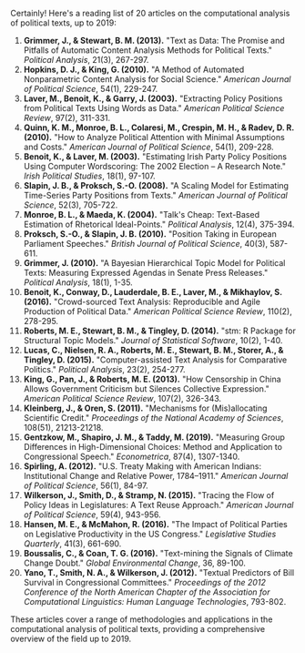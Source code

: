 Certainly! Here's a reading list of 20 articles on the computational analysis of political texts, up to 2019:

1. **Grimmer, J., & Stewart, B. M. (2013).** "Text as Data: The Promise and Pitfalls of Automatic Content Analysis Methods for Political Texts." *Political Analysis*, 21(3), 267-297.
2. **Hopkins, D. J., & King, G. (2010).** "A Method of Automated Nonparametric Content Analysis for Social Science." *American Journal of Political Science*, 54(1), 229-247.
3. **Laver, M., Benoit, K., & Garry, J. (2003).** "Extracting Policy Positions from Political Texts Using Words as Data." *American Political Science Review*, 97(2), 311-331.
4. **Quinn, K. M., Monroe, B. L., Colaresi, M., Crespin, M. H., & Radev, D. R. (2010).** "How to Analyze Political Attention with Minimal Assumptions and Costs." *American Journal of Political Science*, 54(1), 209-228.
5. **Benoit, K., & Laver, M. (2003).** "Estimating Irish Party Policy Positions Using Computer Wordscoring: The 2002 Election – A Research Note." *Irish Political Studies*, 18(1), 97-107.
6. **Slapin, J. B., & Proksch, S.-O. (2008).** "A Scaling Model for Estimating Time-Series Party Positions from Texts." *American Journal of Political Science*, 52(3), 705-722.
7. **Monroe, B. L., & Maeda, K. (2004).** "Talk's Cheap: Text-Based Estimation of Rhetorical Ideal-Points." *Political Analysis*, 12(4), 375-394.
8. **Proksch, S.-O., & Slapin, J. B. (2010).** "Position Taking in European Parliament Speeches." *British Journal of Political Science*, 40(3), 587-611.
9. **Grimmer, J. (2010).** "A Bayesian Hierarchical Topic Model for Political Texts: Measuring Expressed Agendas in Senate Press Releases." *Political Analysis*, 18(1), 1-35.
10. **Benoit, K., Conway, D., Lauderdale, B. E., Laver, M., & Mikhaylov, S. (2016).** "Crowd-sourced Text Analysis: Reproducible and Agile Production of Political Data." *American Political Science Review*, 110(2), 278-295.
11. **Roberts, M. E., Stewart, B. M., & Tingley, D. (2014).** "stm: R Package for Structural Topic Models." *Journal of Statistical Software*, 10(2), 1-40.
12. **Lucas, C., Nielsen, R. A., Roberts, M. E., Stewart, B. M., Storer, A., & Tingley, D. (2015).** "Computer-assisted Text Analysis for Comparative Politics." *Political Analysis*, 23(2), 254-277.
13. **King, G., Pan, J., & Roberts, M. E. (2013).** "How Censorship in China Allows Government Criticism but Silences Collective Expression." *American Political Science Review*, 107(2), 326-343.
14. **Kleinberg, J., & Oren, S. (2011).** "Mechanisms for (Mis)allocating Scientific Credit." *Proceedings of the National Academy of Sciences*, 108(51), 21213-21218.
15. **Gentzkow, M., Shapiro, J. M., & Taddy, M. (2019).** "Measuring Group Differences in High-Dimensional Choices: Method and Application to Congressional Speech." *Econometrica*, 87(4), 1307-1340.
16. **Spirling, A. (2012).** "U.S. Treaty Making with American Indians: Institutional Change and Relative Power, 1784–1911." *American Journal of Political Science*, 56(1), 84-97.
17. **Wilkerson, J., Smith, D., & Stramp, N. (2015).** "Tracing the Flow of Policy Ideas in Legislatures: A Text Reuse Approach." *American Journal of Political Science*, 59(4), 943-956.
18. **Hansen, M. E., & McMahon, R. (2016).** "The Impact of Political Parties on Legislative Productivity in the US Congress." *Legislative Studies Quarterly*, 41(3), 661-690.
19. **Boussalis, C., & Coan, T. G. (2016).** "Text-mining the Signals of Climate Change Doubt." *Global Environmental Change*, 36, 89-100.
20. **Yano, T., Smith, N. A., & Wilkerson, J. (2012).** "Textual Predictors of Bill Survival in Congressional Committees." *Proceedings of the 2012 Conference of the North American Chapter of the Association for Computational Linguistics: Human Language Technologies*, 793-802.

These articles cover a range of methodologies and applications in the computational analysis of political texts, providing a comprehensive overview of the field up to 2019.